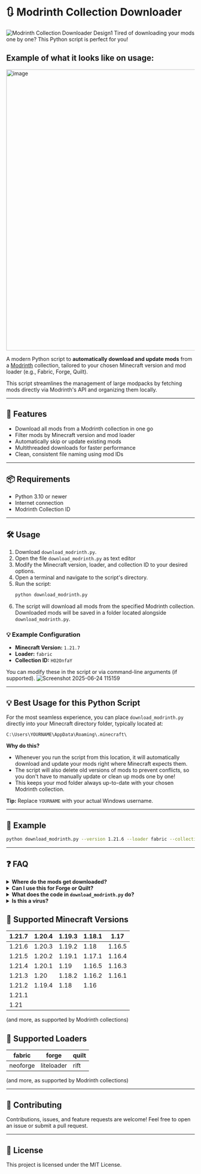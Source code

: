 # 🔃 Modrinth Collection Downloader
![Modrinth Collection Downloader Design1](https://github.com/user-attachments/assets/2bd97296-b995-48a8-b71b-1f42ded61661)
Tired of downloading your mods one by one? This Python script is perfect for you!



## Example of what it looks like on usage:
<img src="https://github.com/user-attachments/assets/d613c07d-44f5-47f2-88a8-342d282cd096" alt="image" width="750"/>



A modern Python script to **automatically download and update mods** from a [Modrinth](https://modrinth.com) collection, tailored to your chosen Minecraft version and mod loader (e.g., Fabric, Forge, Quilt).

This script streamlines the management of large modpacks by fetching mods directly via Modrinth's API and organizing them locally.

---

## 🚀 Features

- Download all mods from a Modrinth collection in one go
- Filter mods by Minecraft version and mod loader
- Automatically skip or update existing mods
- Multithreaded downloads for faster performance
- Clean, consistent file naming using mod IDs

---

## 📦 Requirements

- Python 3.10 or newer
- Internet connection
- Modrinth Collection ID

---

## 🛠️ Usage

1. Download `download_modrinth.py`.
2. Open the file `download_modrinth.py` as text editor
3. Modify the Minecraft version, loader, and collection ID to your desired options.
4. Open a terminal and navigate to the script's directory.
5. Run the script:
   ```bash
   python download_modrinth.py
   ```
6. The script will download all mods from the specified Modrinth collection. Downloaded mods will be saved in a folder located alongside `download_modrinth.py`.

### 💡 Example Configuration

- **Minecraft Version:** `1.21.7`
- **Loader:** `fabric`
- **Collection ID:** `HO2OnfaY`

You can modify these in the script or via command-line arguments (if supported).
![Screenshot 2025-06-24 115159](https://github.com/user-attachments/assets/4c7ad3f9-2737-4274-bc59-a44db5195566)

---

## 💡 Best Usage for this Python Script

For the most seamless experience, you can place `download_modrinth.py` directly into your Minecraft directory folder, typically located at:

```
C:\Users\YOURNAME\AppData\Roaming\.minecraft\
```

**Why do this?**
- Whenever you run the script from this location, it will automatically download and update your mods right where Minecraft expects them.
- The script will also delete old versions of mods to prevent conflicts, so you don't have to manually update or clean up mods one by one!
- This keeps your mod folder always up-to-date with your chosen Modrinth collection.

**Tip:** Replace `YOURNAME` with your actual Windows username.

---

## 📖 Example

```bash
python download_modrinth.py --version 1.21.6 --loader fabric --collection HO2OnfaY
```

---

## ❓ FAQ

<details>
<summary><strong>Where do the mods get downloaded?</strong></summary>

Mods are saved in a folder next to the script, named according to your configuration.

</details>

<details>
<summary><strong>Can I use this for Forge or Quilt?</strong></summary>

Yes! Just set the loader to `forge` or `quilt` and more!

</details>

<details>
<summary><strong>What does the code in <code>download_modrinth.py</code> do?</strong></summary>

# 📦 Script Explanation: `download_modrinth.py`

This script automates downloading and updating Minecraft mods from a Modrinth collection, supporting version and loader selection, logging, and safe updating.

---

## 1. 🛠️ Imports and Constants

```python
import sys
import datetime
```
- **Standard Python modules** for system operations and date/time handling.

```python
MINECRAFT_VERSION = 'EDITYOURVERSIONHERE'
LOADER = 'EDITYOURLOADERHERE'
COLLECTION_ID = 'EDITYOURCOLLECTIONIDHERE'
```
- **Constants**: Placeholders for Minecraft version, mod loader, and Modrinth collection ID.  
  _Edit these values or use command-line arguments._

```python
sys.argv = ['download_modrinth.py', '-v', MINECRAFT_VERSION, '-l', LOADER, '-c', COLLECTION_ID]
```
- **Default Arguments**: Allows the script to run with default values if not called from the command line.

---

## 2. 📚 Additional Imports

- `argparse`: For parsing command-line arguments.
- `ThreadPoolExecutor`: For parallel downloads.
- `json`: For handling API responses.
- `os`: For file and directory operations.
- `urllib`: For HTTP requests and error handling.

---

## 3. 🏗️ ModrinthClient Class

**Purpose:** Encapsulates all API interactions with Modrinth.

**Methods:**
- `__init__`: Sets the base API URL.
- `get(url)`: Makes a GET request to the Modrinth API and returns JSON data.
- `download_file(url, filename)`: Downloads a file from a URL to a local filename.
- `get_mod_version(mod_id)`: Gets all versions for a mod.
- `get_collection(collection_id)`: Gets details for a collection.

---

## 4. 🌐 Global Client Instance

- **Purpose:** Creates a single client instance for use throughout the script.

---

## 5. ⚙️ Argument Parsing

**Purpose:** Defines and parses command-line arguments for:
- **Collection ID** (`-c`)
- **Minecraft version** (`-v`)
- **Loader** (`-l`)
- **Download directory** (`-d`)
- **Update mode** (`-u`)

---

## 6. 📝 Logging Setup

- **Purpose:** Sets up log file names and directory.

```python
LOG_DIR = "download_modrinth_logs"
LOG_DOWNLOADED = "downloaded_mods_logs.txt"
LOG_UPDATED = "updated_mods_logs.txt"
LOG_NO_VERSION = "no_version_found_for_mods_logs.txt"
```

- **Ensures the log directory exists** and appends timestamped log messages to the appropriate log file.

---

## 7. 📂 Download Directory Setup

- **Purpose:** Ensures the mod download directory exists before downloading mods.

---

## 8. 🔍 Existing Mods Detection

- **Purpose:** Scans the download directory for existing mod files, extracting mod IDs from filenames.

---

## 9. ⬇️ Latest Version Fetching

- **Purpose:** Fetches all versions for a mod and selects the latest one matching the specified Minecraft version and loader.

---

## 10. 🚚 Downloading/Updating Mods

**Purpose:** Downloads or updates a mod:
- Checks if the latest version is already present.
- Downloads the latest version if needed.
- Removes old versions if updating.
- Logs all actions and errors.

---

## 11. 🧩 Main Function

**Purpose:** Orchestrates the download/update process:
- Fetches the collection details.
- Gets the list of mods in the collection.
- Detects existing mods.
- Uses a thread pool to download/update all mods in parallel.

---

## 12. ▶️ Script Entry Point

**Purpose:** Runs the main function, handles unexpected errors, and waits for user input before exiting.

---

## 📝 Summary

- **What it does:**  
  Downloads and updates all mods from a specified Modrinth collection for a given Minecraft version and loader, with logging and safe updating.

- **How to use:**
  1. Edit the constants at the top or use command-line arguments.
  2. Run the script.
  3. Mods are downloaded/updated in the specified directory.
  4. Logs are saved in the `download_modrinth_logs` directory.

---

</details>

<details>
<summary><strong>Is this a virus?</strong></summary>

NO, this script is not a virus. It is open-source and you can read all the code yourself (see `download_modrinth.py`). However, always be careful with scripts from the internet. If someone modifies the code with malicious intent, it could become unsafe. If you can read and understand the code, you can verify its safety yourself before running it.

</details>

## 📝 Supported Minecraft Versions

| 1.21.7   | 1.20.4 | 1.19.3 | 1.18.1 | 1.17   |
|----------|--------|--------|--------|--------|
| 1.21.6   | 1.20.3 | 1.19.2 | 1.18   | 1.16.5 |
| 1.21.5   | 1.20.2 | 1.19.1 | 1.17.1 | 1.16.4 |
| 1.21.4   | 1.20.1 | 1.19   | 1.16.5 | 1.16.3 |
| 1.21.3   | 1.20   | 1.18.2 | 1.16.2 | 1.16.1 |
| 1.21.2   | 1.19.4 | 1.18   | 1.16   |        |
| 1.21.1   |        |        |        |        |
| 1.21     |        |        |        |        |

(and more, as supported by Modrinth collections)

## 📝 Supported Loaders

| fabric     | forge      | quilt      |
|------------|------------|------------|
| neoforge   | liteloader | rift       |

(and more, as supported by Modrinth collections)

---

## 🤝 Contributing

Contributions, issues, and feature requests are welcome! Feel free to open an issue or submit a pull request.

---

## 📄 License
This project is licensed under the MIT License.

